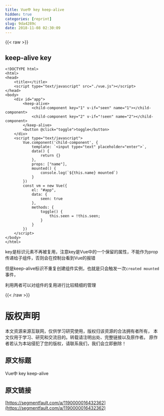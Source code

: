 ```yaml
---
title: Vue中 key keep-alive
hidden: true
categories: [reprint]
slug: 9da4289c
date: 2018-11-08 02:30:09
---
```


{{< raw >}}
<h2 id="articleHeader0">keep-alive key</h2><div class="widget-codetool" style="display:none"><div class="widget-codetool--inner"><span class="selectCode code-tool" data-toggle="tooltip" data-placement="top" title="" data-original-title="&#x5168;&#x9009;"></span> <span type="button" class="copyCode code-tool" data-toggle="tooltip" data-placement="top" data-clipboard-text="&lt;!DOCTYPE html&gt;
&lt;html&gt;
&lt;head&gt;
    &lt;title&gt;&lt;/title&gt;
    &lt;script type=&quot;text/javascript&quot; src=&quot;./vue.js&quot;&gt;&lt;/script&gt;
&lt;/head&gt;
&lt;body&gt;
    &lt;div id=&quot;app&quot;&gt;
        &lt;keep-alive&gt;
            &lt;child-component key=&quot;1&quot; v-if=&quot;seen&quot; name=&quot;1&quot;&gt;&lt;/child-component&gt;
            &lt;child-component key=&quot;2&quot; v-if=&quot;!seen&quot; name=&quot;2&quot;&gt;&lt;/child-component&gt;
        &lt;/keep-alive&gt;
        &lt;button @click=&quot;toggle&quot;&gt;toggle&lt;/button&gt;
    &lt;/div&gt;
    &lt;script type=&quot;text/javascript&quot;&gt;
        Vue.component(&apos;child-component&apos;, {
            template: `&lt;input type=&quot;text&quot; placeholder=&quot;enter&quot;&gt;`,
            data() {
                return {}
            },
            props: [&quot;name&quot;],
            mounted() {
                console.log(`${this.name} mounted`)
            }
        })
        const vm = new Vue({
            el: &quot;#app&quot;,
            data: {
                seen: true
            },
            methods: {
                toggle() {
                    this.seen = !this.seen;
                }
            }
        })
    &lt;/script&gt;
&lt;/body&gt;
&lt;/html&gt;" title="" data-original-title="&#x590D;&#x5236;"></span> <span type="button" class="saveToNote code-tool" data-toggle="tooltip" data-placement="top" title="" data-original-title="&#x653E;&#x8FDB;&#x7B14;&#x8BB0;"></span></div></div><pre class="xml hljs"><code class="html"><span class="hljs-meta">&lt;!DOCTYPE html&gt;</span>
<span class="hljs-tag">&lt;<span class="hljs-name">html</span>&gt;</span>
<span class="hljs-tag">&lt;<span class="hljs-name">head</span>&gt;</span>
    <span class="hljs-tag">&lt;<span class="hljs-name">title</span>&gt;</span><span class="hljs-tag">&lt;/<span class="hljs-name">title</span>&gt;</span>
    <span class="hljs-tag">&lt;<span class="hljs-name">script</span> <span class="hljs-attr">type</span>=<span class="hljs-string">&quot;text/javascript&quot;</span> <span class="hljs-attr">src</span>=<span class="hljs-string">&quot;./vue.js&quot;</span>&gt;</span><span class="undefined"></span><span class="hljs-tag">&lt;/<span class="hljs-name">script</span>&gt;</span>
<span class="hljs-tag">&lt;/<span class="hljs-name">head</span>&gt;</span>
<span class="hljs-tag">&lt;<span class="hljs-name">body</span>&gt;</span>
    <span class="hljs-tag">&lt;<span class="hljs-name">div</span> <span class="hljs-attr">id</span>=<span class="hljs-string">&quot;app&quot;</span>&gt;</span>
        <span class="hljs-tag">&lt;<span class="hljs-name">keep-alive</span>&gt;</span>
            <span class="hljs-tag">&lt;<span class="hljs-name">child-component</span> <span class="hljs-attr">key</span>=<span class="hljs-string">&quot;1&quot;</span> <span class="hljs-attr">v-if</span>=<span class="hljs-string">&quot;seen&quot;</span> <span class="hljs-attr">name</span>=<span class="hljs-string">&quot;1&quot;</span>&gt;</span><span class="hljs-tag">&lt;/<span class="hljs-name">child-component</span>&gt;</span>
            <span class="hljs-tag">&lt;<span class="hljs-name">child-component</span> <span class="hljs-attr">key</span>=<span class="hljs-string">&quot;2&quot;</span> <span class="hljs-attr">v-if</span>=<span class="hljs-string">&quot;!seen&quot;</span> <span class="hljs-attr">name</span>=<span class="hljs-string">&quot;2&quot;</span>&gt;</span><span class="hljs-tag">&lt;/<span class="hljs-name">child-component</span>&gt;</span>
        <span class="hljs-tag">&lt;/<span class="hljs-name">keep-alive</span>&gt;</span>
        <span class="hljs-tag">&lt;<span class="hljs-name">button</span> @<span class="hljs-attr">click</span>=<span class="hljs-string">&quot;toggle&quot;</span>&gt;</span>toggle<span class="hljs-tag">&lt;/<span class="hljs-name">button</span>&gt;</span>
    <span class="hljs-tag">&lt;/<span class="hljs-name">div</span>&gt;</span>
    <span class="hljs-tag">&lt;<span class="hljs-name">script</span> <span class="hljs-attr">type</span>=<span class="hljs-string">&quot;text/javascript&quot;</span>&gt;</span><span class="javascript">
        Vue.component(<span class="hljs-string">&apos;child-component&apos;</span>, {
            <span class="hljs-attr">template</span>: <span class="hljs-string">`&lt;input type=&quot;text&quot; placeholder=&quot;enter&quot;&gt;`</span>,
            data() {
                <span class="hljs-keyword">return</span> {}
            },
            <span class="hljs-attr">props</span>: [<span class="hljs-string">&quot;name&quot;</span>],
            mounted() {
                <span class="hljs-built_in">console</span>.log(<span class="hljs-string">`<span class="hljs-subst">${<span class="hljs-keyword">this</span>.name}</span> mounted`</span>)
            }
        })
        <span class="hljs-keyword">const</span> vm = <span class="hljs-keyword">new</span> Vue({
            <span class="hljs-attr">el</span>: <span class="hljs-string">&quot;#app&quot;</span>,
            <span class="hljs-attr">data</span>: {
                <span class="hljs-attr">seen</span>: <span class="hljs-literal">true</span>
            },
            <span class="hljs-attr">methods</span>: {
                toggle() {
                    <span class="hljs-keyword">this</span>.seen = !<span class="hljs-keyword">this</span>.seen;
                }
            }
        })
    </span><span class="hljs-tag">&lt;/<span class="hljs-name">script</span>&gt;</span>
<span class="hljs-tag">&lt;/<span class="hljs-name">body</span>&gt;</span>
<span class="hljs-tag">&lt;/<span class="hljs-name">html</span>&gt;</span></code></pre><p>key&#x662F;&#x6807;&#x8BC6;&#x5143;&#x7D20;&#x4E0D;&#x518D;&#x88AB;&#x590D;&#x7528;&#xFF0C;&#x6CE8;&#x610F;key&#x662F;Vue&#x4E2D;&#x7684;&#x4E00;&#x4E2A;&#x4FDD;&#x7559;&#x7684;&#x5C5E;&#x6027;&#xFF0C;&#x4E0D;&#x80FD;&#x4F5C;&#x4E3A;prop&#x4F20;&#x9012;&#x7ED9;&#x5B50;&#x7EC4;&#x4EF6;&#xFF0C;&#x5426;&#x5219;&#x4F1A;&#x5728;&#x63A7;&#x5236;&#x53F0;&#x770B;&#x5230;Vue&#x7684;&#x62A5;&#x9519;</p><p>&#x4F46;&#x662F;keep-alive&#x6807;&#x8BC6;&#x4E0D;&#x91CD;&#x590D;&#x521B;&#x5EFA;&#x7EC4;&#x4EF6;&#x5B9E;&#x4F8B;&#xFF0C;&#x4E5F;&#x5C31;&#x662F;&#x53EA;&#x4F1A;&#x89E6;&#x53D1;&#x4E00;&#x6B21;<code>created mounted</code>&#x4E8B;&#x4EF6;&#xFF0C;</p><p>&#x5229;&#x7528;&#x4E24;&#x8005;&#x53EF;&#x4EE5;&#x5BF9;&#x7EC4;&#x4EF6;&#x7684;&#x590D;&#x7528;&#x8FDB;&#x884C;&#x6BD4;&#x8F83;&#x7CBE;&#x7EC6;&#x7684;&#x7BA1;&#x7406;</p>
{{< /raw >}}

# 版权声明
本文资源来源互联网，仅供学习研究使用，版权归该资源的合法拥有者所有，
本文仅用于学习、研究和交流目的。转载请注明出处、完整链接以及原作者。
原作者若认为本站侵犯了您的版权，请联系我们，我们会立即删除！

## 原文标题
Vue中 key keep-alive

## 原文链接
[https://segmentfault.com/a/1190000016432362](https://segmentfault.com/a/1190000016432362)

